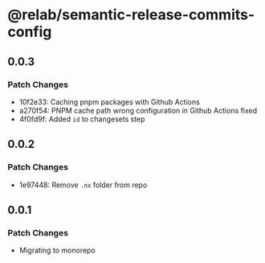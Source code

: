 # @relab/semantic-release-commits-config

## 0.0.3

### Patch Changes

-   10f2e33: Caching pnpm packages with Github Actions
-   a270f54: PNPM cache path wrong configuration in Github Actions fixed
-   4f0fd9f: Added `id` to changesets step

## 0.0.2

### Patch Changes

-   1e97448: Remove `.nx` folder from repo

## 0.0.1

### Patch Changes

-   Migrating to monorepo
